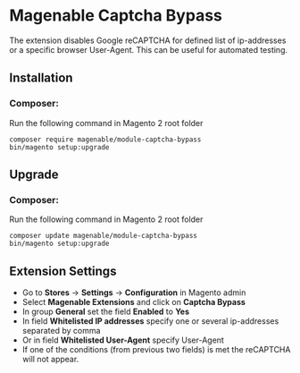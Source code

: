 # Magenable Captcha Bypass

The extension disables Google reCAPTCHA for defined list of ip-addresses or a specific browser User-Agent. 
This can be useful for automated testing. 

## Installation

### Composer:

Run the following command in Magento 2 root folder

```
composer require magenable/module-captcha-bypass
bin/magento setup:upgrade
```
## Upgrade

### Composer:

Run the following command in Magento 2 root folder

```
composer update magenable/module-captcha-bypass
bin/magento setup:upgrade
```

## Extension Settings

- Go to **Stores** -> **Settings** -> **Configuration** in Magento admin
- Select **Magenable Extensions** and click on **Captcha Bypass**
- In group **General** set the field **Enabled** to **Yes** 
- In field **Whitelisted IP addresses** specify one or several ip-addresses separated by comma
- Or in field **Whitelisted User-Agent** specify User-Agent
- If one of the conditions (from previous two fields) is met the reCAPTCHA will not appear.
